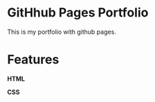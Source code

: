
# GitHhub Pages Portfolio

  This is my portfolio with github pages.

# Features

  __HTML__ 
  
  __CSS__


